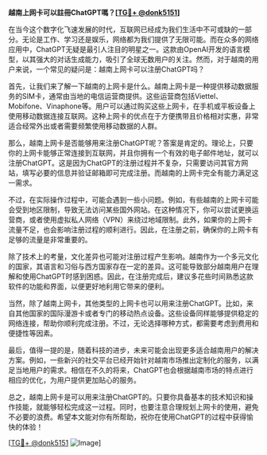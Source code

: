 **越南上网卡可以註冊ChatGPT嗎？[[TG💪+ @donk5151](https://t.me/s/donk5151)]**

在当今这个数字化飞速发展的时代，互联网已经成为我们生活中不可或缺的一部分。无论是工作、学习还是娱乐，网络都为我们提供了无限可能。而在众多的网络应用中，ChatGPT无疑是最引人注目的明星之一。这款由OpenAI开发的语言模型，以其强大的对话生成能力，吸引了全球无数用户的关注。然而，对于越南的用户来说，一个常见的疑问是：越南上网卡可以注册ChatGPT吗？

首先，让我们来了解一下越南的上网卡是什么。越南上网卡是一种提供移动数据服务的SIM卡，通常由当地的电信运营商提供。这些运营商包括Viettel、Mobifone、Vinaphone等。用户可以通过购买这些上网卡，在手机或平板设备上使用移动数据连接互联网。这种上网卡的优点在于方便携带且价格相对实惠，非常适合经常外出或者需要频繁使用移动数据的人群。

那么，越南上网卡是否能够用来注册ChatGPT呢？答案是肯定的。理论上，只要你的上网卡能够正常连接到互联网，并且你拥有一个有效的电子邮件地址，就可以注册ChatGPT。这是因为ChatGPT的注册过程并不复杂，只需要访问其官方网站，填写必要的信息并验证邮箱即可完成注册。而越南的上网卡完全有能力满足这一需求。

不过，在实际操作过程中，可能会遇到一些小问题。例如，有些越南的上网卡可能会受到地区限制，导致无法访问某些国外网站。在这种情况下，你可以尝试更换运营商，或者使用虚拟私人网络（VPN）来绕过地域限制。此外，如果你的上网卡流量不足，也会影响注册过程的顺利进行。因此，在注册之前，确保你的上网卡有足够的流量是非常重要的。

除了技术上的考量，文化差异也可能对注册过程产生影响。越南作为一个多元文化的国家，其语言和习俗与西方国家存在一定的差异。这可能导致部分越南用户在理解和使用ChatGPT时感到困惑。因此，在注册完成后，建议多花些时间熟悉这款软件的功能和界面，以便更好地利用它带来的便利。

当然，除了越南上网卡，其他类型的上网卡也可以用来注册ChatGPT。比如，来自其他国家的国际漫游卡或者专门的移动热点设备。这些设备同样能够提供稳定的网络连接，帮助你顺利完成注册。不过，无论选择哪种方式，都需要考虑到费用和便捷性等因素。

最后，值得一提的是，随着科技的进步，未来可能会出现更多适合越南用户的解决方案。例如，一些新兴的社交平台已经开始针对越南市场推出定制化的服务，以满足当地用户的需求。相信在不久的将来，ChatGPT也会根据越南市场的特点进行相应的优化，为用户提供更加贴心的服务。

总之，越南上网卡是可以用来注册ChatGPT的。只要你具备基本的技术知识和操作技能，就能够轻松完成这一过程。同时，也要注意合理规划上网卡的使用，避免不必要的浪费。希望本文能对你有所帮助，祝你在使用ChatGPT的过程中获得愉快的体验！

[[TG💪+ @donk5151](https://t.me/s/donk5151) ![Image](https://i.postimg.cc/rwNCRYN7/Snipaste-2025-04-30-17-27-05.png)]